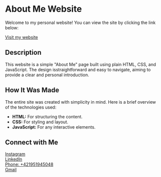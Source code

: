 <h1>About Me Website</h1>
<p>Welcome to my personal website! You can view the site by clicking the link below:</p>
<p><a href="https://vladyslavpilkevych.github.io/personal-website/" target="_blank">Visit my website</a></p>
<h2>Description</h2>
<p>This website is a simple "About Me" page built using plain HTML, CSS, and JavaScript. The design isstraightforward and easy to navigate, aiming to provide a clear and personal introduction.</p>
<h2>How It Was Made</h2>
<p>The entire site was created with simplicity in mind. Here is a brief overview of the technologies used:</p>
<ul>
    <li><strong>HTML:</strong> For structuring the content.</li>
    <li><strong>CSS:</strong> For styling and layout.</li>
    <li><strong>JavaScript:</strong> For any interactive elements.</li>
</ul>

<h2>Connect with Me</h2>
<p>
    <a href="https://www.instagram.com/vladyslavpilkevych/" target="_blank">Instagram</a><br>
    <a href="https://www.linkedin.com/in/vladyslav-pilkevych-4409b5236/" target="_blank">LinkedIn</a><br>
    <a href="tel:+421951945048">Phone: +421951945048</a><br>
    <a href="mailto:vladyslavpilkevych2004@gmail.com" target="_blank">Gmail</a>
</p>
